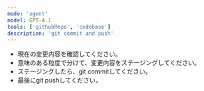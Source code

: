 ```yaml
---
mode: 'agent'
model: GPT-4.1
tools: ['githubRepo', 'codebase']
description: 'git commit and push'
---
```


* 現在の変更内容を確認してください。
* 意味のある粒度で分けて、変更内容をステージングしてください。
* ステージングしたら、git commitしてください。
* 最後にgit pushしてください。